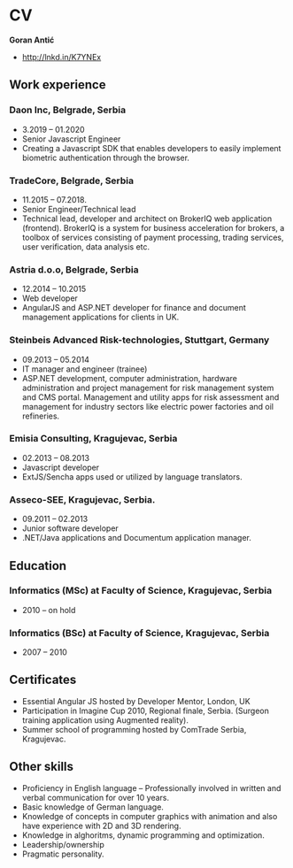 # CV

**Goran Antić**
- http://lnkd.in/K7YNEx 

## Work experience

### Daon Inc, Belgrade, Serbia

- 3.2019 – 01.2020
- Senior Javascript Engineer
- Creating a Javascript SDK that enables developers to easily implement biometric authentication through the browser.

### TradeCore, Belgrade, Serbia

- 11.2015 – 07.2018.
- Senior Engineer/Technical lead
- Technical lead, developer and architect on BrokerIQ web application (frontend). BrokerIQ is a system for business acceleration for brokers, a toolbox of services consisting of payment processing, trading services, user verification, data analysis etc.

### Astria d.o.o, Belgrade, Serbia

- 12.2014 – 10.2015
- Web developer
- AngularJS and ASP.NET developer for finance and document management applications for clients in UK.

### Steinbeis Advanced Risk-technologies, Stuttgart, Germany

- 09.2013 – 05.2014
- IT manager and engineer (trainee)
- ASP.NET development, computer administration, hardware administration and project management for risk management system and CMS portal. Management and utility apps for risk assessment and management for industry sectors like electric power factories and oil refineries.

### Emisia Consulting, Kragujevac, Serbia

- 02.2013 – 08.2013
- Javascript developer
- ExtJS/Sencha apps used or utilized by language translators.

### Asseco-SEE, Kragujevac, Serbia.

- 09.2011 – 02.2013
- Junior software developer
- .NET/Java applications and Documentum application manager.

## Education

### Informatics (MSc) at Faculty of Science, Kragujevac, Serbia

- 2010 – on hold

### Informatics (BSc) at Faculty of Science, Kragujevac, Serbia

- 2007 – 2010

## Certificates

- Essential Angular JS hosted by Developer Mentor, London, UK
- Participation in Imagine Cup 2010, Regional finale, Serbia. (Surgeon training application using Augmented reality).
- Summer school of programming hosted by ComTrade Serbia, Kragujevac.

## Other skills

- Proficiency in English language – Professionally involved in written and verbal communication for over 10 years.
- Basic knowledge of German language.
- Knowledge of concepts in computer graphics with animation and also have experience with 2D and 3D rendering.
- Knowledge in alghoritms, dynamic programming and optimization.
- Leadership/ownership
- Pragmatic personality.
